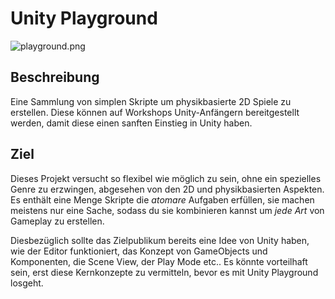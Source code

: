 # Unity Playground

![playground.png](https://imgur.com/NvAFtsp.jpg)

## Beschreibung

Eine Sammlung von simplen Skripte um physikbasierte 2D Spiele zu erstellen. Diese können auf Workshops Unity-Anfängern bereitgestellt werden, damit diese einen sanften Einstieg in Unity haben.

## Ziel

Dieses Projekt versucht so flexibel wie möglich zu sein, ohne ein spezielles Genre zu erzwingen, abgesehen von den 2D und physikbasierten Aspekten. Es enthält eine Menge Skripte die _atomare_ Aufgaben erfüllen, sie machen meistens nur eine Sache, sodass du sie kombinieren kannst um _jede Art_ von Gameplay zu erstellen.

Diesbezüglich sollte das Zielpublikum bereits eine Idee von Unity haben, wie der Editor funktioniert, das Konzept von GameObjects und Komponenten, die Scene View, der Play Mode etc.. Es könnte vorteilhaft sein, erst diese Kernkonzepte zu vermitteln, bevor es mit Unity Playground losgeht.
